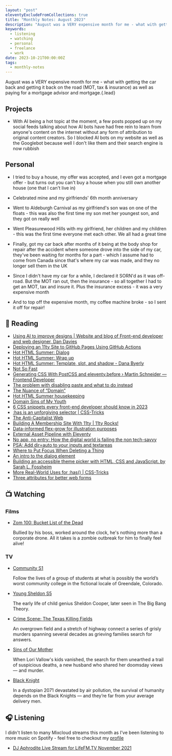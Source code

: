 ```yaml
---
layout: "post"
eleventyExcludeFromCollections: true
title: "Monthly Notes: August 2023"
description: "August was a VERY expensive month for me - what with getting the car back and getting it back on the road (MOT, tax & insurance) as well as paying for a mortgage advisor and mortgage."
keywords:
  - listening
  - watching
  - personal
  - freelance
  - work
date: 2023-10-21T00:00:00Z
tags:
  - monthly-notes
---
```

August was a VERY expensive month for me - what with getting the car back and getting it back on the road (MOT, tax & insurance) as well as paying for a mortgage advisor and mortgage.{.lead}

## Projects
- With AI being a hot topic at the moment, a few posts popped up on my social feeds talking about how AI bots have had free rein to learn from anyone's content on the internet without any form of attribution to original content creators. So I blocked AI bots on my website as well as the Googlebot because well I don't like them and their search engine is now rubbish

## Personal
- I tried to buy a house, my offer was accepted, and I even got a mortgage offer - but turns out you can't buy a house when you still own another house (one that I can't live in)

- Celebrated mine and my girlfriends' 6th month anniversary

- Went to Aldeburgh Carnival as my girlfriend's son was on one of the floats - this was also the first time my son met her youngest son, and they got on really well

- Went Pleasurewood Hills with my girlfriend, her children and my children - this was the first time everyone met each other. We all had a great time

- Finally, got my car back after months of it being at the body shop for repair after the accident where someone drove into the side of my car, they've been waiting for months for a part - which I assume had to come from Canada since that's where my car was made, and they no longer sell them in the UK

- Since I didn't have my car for a while, I declared it SORN'd as it was off-road. But the MOT ran out, then the insurance - so all together I had to get an MOT, tax and insure it. Plus the insurance excess - it was a very expensive month

- And to top off the expensive month, my coffee machine broke - so I sent it off for repair!

## 📖 Reading
- [Using AI to improve designs | Website and blog of Front-end developer and web designer, Dan Davies](https://www.dan-davies.co.uk/using-ai-to-improve-designs "Using AI to improve designs | Website and blog of Front-end developer and web designer, Dan Davies")
- [Deploying an 11ty Site to GitHub Pages Using GitHub Actions](https://snook.ca/archives/servers/deploying-to-github-pages-using-actions "Deploying an 11ty Site to GitHub Pages Using GitHub Actions")
- [Hot HTML Summer: Dialog](https://danabyerly.com/notes/hot-html-summer-dialog/ "Hot HTML Summer: Dialog")
- [Hot HTML Summer: Wrap up](https://danabyerly.com/notes/hot-html-summer-wrap-up/ "Hot HTML Summer: Wrap up")
- [Hot HTML Summer: Template, slot, and shadow - Dana Byerly](https://danabyerly.com/notes/hot-html-summer-template-slot-and-shadow/ "Hot HTML Summer: Template, slot, and shadow - Dana Byerly")
- [Not So Fast](https://snook.ca/archives/personal/not-so-fast "Not So Fast")
- [Generating CSS With PostCSS and eleventy.before › Martin Schneider — Frontend Developer](https://martinschneider.me/articles/generating-css-with-postcss-and-eleventy-before/ "Generating CSS With PostCSS and eleventy.before › Martin Schneider — Frontend Developer")
- [The problem with disabling paste and what to do instead](https://adamsilver.io/blog/the-problem-with-disabling-paste-and-what-to-do-instead/ "The problem with disabling paste and what to do instead")
- [The Nuance of “Domain”](https://blog.jim-nielsen.com/2023/domain-nuance/ "The Nuance of “Domain”")
- [Hot HTML Summer housekeeping](https://danabyerly.com/notes/hot-html-summer-housekeeping/ "Hot HTML Summer housekeeping")
- [Domain Sins of My Youth](https://blog.jim-nielsen.com/2023/domain-sins-of-my-youth/ "Domain Sins of My Youth")
- [6 CSS snippets every front-end developer should know in 2023](https://web.dev/6-css-snippets-every-front-end-developer-should-know-in-2023/ "6 CSS snippets every front-end developer should know in 2023")
- [:has is an unforgiving selector | CSS-Tricks](https://css-tricks.com/has-is-an-unforgiving-selector/ ":has is an unforgiving selector | CSS-Tricks")
- [The Anti-Capitalist Web](https://blog.jim-nielsen.com/2023/the-anti-capitalist-web/ "The Anti-Capitalist Web")
- [Building A Membership Site With 11ty | 11ty Rocks!](https://11ty.rocks/posts/building-a-membership-site-with-11ty/ "Building A Membership Site With 11ty | 11ty Rocks!")
- [Data-informed flex-grow for illustration purposes](https://hidde.blog/flex-grow-illustration/ "Data-informed flex-grow for illustration purposes")
- [External Asset Pipeline with Eleventy](https://www.webstoemp.com/blog/eleventy-dev-server-external-asset-pipeline/ "External Asset Pipeline with Eleventy")
- [No app, no entry: How the digital world is failing the non tech-savvy](https://www.theguardian.com/technology/2023/aug/20/no-app-no-entry-how-the-digital-world-is-failing-the-non-tech-savvy "No app, no entry: How the digital world is failing the non tech-savvy")
- [PSA: Add dir=auto to your inputs and textareas](https://mough.xyz/312/psa-add-dir-auto-to-your-inputs-and-textareas "PSA: Add dir=auto to your inputs and textareas")
- [Where to Put Focus When Deleting a Thing](https://adrianroselli.com/2023/08/where-to-put-focus-when-deleting-a-thing.html "Where to Put Focus When Deleting a Thing")
- [An intro to the dialog element](https://gomakethings.com/an-intro-to-the-dialog-element/ "An intro to the dialog element")
- [Building an accessible theme picker with HTML, CSS and JavaScript. by Sarah L. Fossheim](https://fossheim.io/ "Building an accessible theme picker with HTML, CSS and JavaScript. by Sarah L. Fossheim")
- [More Real-World Uses for :has() | CSS-Tricks](https://css-tricks.com/more-real-world-uses-for-has/ "More Real-World Uses for :has() | CSS-Tricks")
- [Three attributes for better web forms](https://adactio.com/journal/19842 "Three attributes for better web forms")

## 📺 Watching
### Films
- [Zom 100: Bucket List of the Dead](https://www.themoviedb.org/movie/1070514-100-100 "Zom 100: Bucket List of the Dead")
    
    Bullied by his boss, worked around the clock, he's nothing more than a corporate drone. All it takes is a zombie outbreak for him to finally feel alive!

### TV
- [Community S1](https://www.themoviedb.org/tv/18347-community "Community S1")
    
    Follow the lives of a group of students at what is possibly the world’s worst community college in the fictional locale of Greendale, Colorado.

- [Young Sheldon S5](https://www.themoviedb.org/tv/71728-young-sheldon "Young Sheldon S5")
    
    The early life of child genius Sheldon Cooper, later seen in The Big Bang Theory.

- [Crime Scene: The Texas Killing Fields](https://www.themoviedb.org/tv/214180-crime-scene-the-texas-killing-fields "Crime Scene: The Texas Killing Fields")
    
    An overgrown field and a stretch of highway connect a series of grisly murders spanning several decades as grieving families search for answers.

- [Sins of Our Mother](https://www.themoviedb.org/tv/208720-sins-of-our-mother "Sins of Our Mother")
    
    When Lori Vallow's kids vanished, the search for them unearthed a trail of suspicious deaths, a new husband who shared her doomsday views — and murder.

- [Black Knight](https://www.themoviedb.org/tv/137040 "Black Knight")
    
    In a dystopian 2071 devastated by air pollution, the survival of humanity depends on the Black Knights — and they’re far from your average delivery men.

## 🎧 Listening
I didn't listen to many Mixcloud streams this month as I've been listening to more music on Spotify - feel free to checkout my [profile](https://open.spotify.com/user/juan.fernandes "Juan Fernandes' Spotify profile")

- [DJ Aphrodite Live Stream for LifeFM.TV November 2021](https://www.mixcloud.com/gavaphro/dj-aphrodite-live-stream-for-lifefmtv-november-2021/ "DJ Aphrodite Live Stream for LifeFM.TV November 2021")

